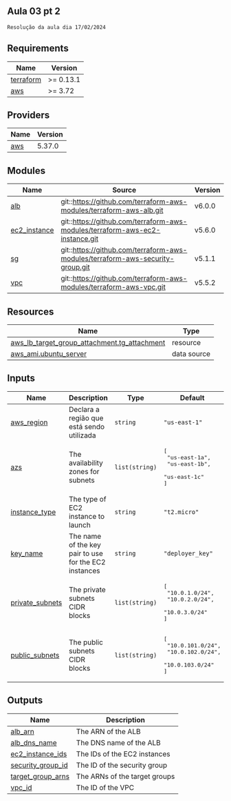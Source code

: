 ## Aula 03 pt 2

```
Resolução da aula dia 17/02/2024
```

## Requirements

| Name | Version |
|------|---------|
| <a name="requirement_terraform"></a> [terraform](#requirement\_terraform) | >= 0.13.1 |
| <a name="requirement_aws"></a> [aws](#requirement\_aws) | >= 3.72 |

## Providers

| Name | Version |
|------|---------|
| <a name="provider_aws"></a> [aws](#provider\_aws) | 5.37.0 |

## Modules

| Name | Source | Version |
|------|--------|---------|
| <a name="module_alb"></a> [alb](#module\_alb) | git::https://github.com/terraform-aws-modules/terraform-aws-alb.git | v6.0.0 |
| <a name="module_ec2_instance"></a> [ec2\_instance](#module\_ec2\_instance) | git::https://github.com/terraform-aws-modules/terraform-aws-ec2-instance.git | v5.6.0 |
| <a name="module_sg"></a> [sg](#module\_sg) | git::https://github.com/terraform-aws-modules/terraform-aws-security-group.git | v5.1.1 |
| <a name="module_vpc"></a> [vpc](#module\_vpc) | git::https://github.com/terraform-aws-modules/terraform-aws-vpc.git | v5.5.2 |

## Resources

| Name | Type |
|------|------|
| [aws_lb_target_group_attachment.tg_attachment](https://registry.terraform.io/providers/hashicorp/aws/latest/docs/resources/lb_target_group_attachment) | resource |
| [aws_ami.ubuntu_server](https://registry.terraform.io/providers/hashicorp/aws/latest/docs/data-sources/ami) | data source |

## Inputs

| Name | Description | Type | Default | Required |
|------|-------------|------|---------|:--------:|
| <a name="input_aws_region"></a> [aws\_region](#input\_aws\_region) | Declara a região que está sendo utilizada | `string` | `"us-east-1"` | no |
| <a name="input_azs"></a> [azs](#input\_azs) | The availability zones for subnets | `list(string)` | <pre>[<br>  "us-east-1a",<br>  "us-east-1b",<br>  "us-east-1c"<br>]</pre> | no |
| <a name="input_instance_type"></a> [instance\_type](#input\_instance\_type) | The type of EC2 instance to launch | `string` | `"t2.micro"` | no |
| <a name="input_key_name"></a> [key\_name](#input\_key\_name) | The name of the key pair to use for the EC2 instances | `string` | `"deployer_key"` | no |
| <a name="input_private_subnets"></a> [private\_subnets](#input\_private\_subnets) | The private subnets CIDR blocks | `list(string)` | <pre>[<br>  "10.0.1.0/24",<br>  "10.0.2.0/24",<br>  "10.0.3.0/24"<br>]</pre> | no |
| <a name="input_public_subnets"></a> [public\_subnets](#input\_public\_subnets) | The public subnets CIDR blocks | `list(string)` | <pre>[<br>  "10.0.101.0/24",<br>  "10.0.102.0/24",<br>  "10.0.103.0/24"<br>]</pre> | no |

## Outputs

| Name | Description |
|------|-------------|
| <a name="output_alb_arn"></a> [alb\_arn](#output\_alb\_arn) | The ARN of the ALB |
| <a name="output_alb_dns_name"></a> [alb\_dns\_name](#output\_alb\_dns\_name) | The DNS name of the ALB |
| <a name="output_ec2_instance_ids"></a> [ec2\_instance\_ids](#output\_ec2\_instance\_ids) | The IDs of the EC2 instances |
| <a name="output_security_group_id"></a> [security\_group\_id](#output\_security\_group\_id) | The ID of the security group |
| <a name="output_target_group_arns"></a> [target\_group\_arns](#output\_target\_group\_arns) | The ARNs of the target groups |
| <a name="output_vpc_id"></a> [vpc\_id](#output\_vpc\_id) | The ID of the VPC |
